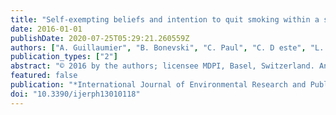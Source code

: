 ```yaml
---
title: "Self-exempting beliefs and intention to quit smoking within a socially disadvantaged Australian sample of smokers"
date: 2016-01-01
publishDate: 2020-07-25T05:29:21.260559Z
authors: ["A. Guillaumier", "B. Bonevski", "C. Paul", "C. D este", "L. Twyman", "K. Palazzi", "C. Oldmeadow"]
publication_types: ["2"]
abstract: "© 2016 by the authors; licensee MDPI, Basel, Switzerland. An investigation of beliefs used to rationalise smoking will have important implications for the content of anti-smoking programs targeted at socioeconomically disadvantaged groups, who show the lowest rates of cessation in the population. This study aimed to assess the types of self-exempting beliefs reported by a sample of socioeconomically disadvantaged smokers, and identify associations between these beliefs and other smoking-related factors with quit intentions. A cross-sectional survey was conducted from March–December 2012 with smokers seeking welfare assistance in New South Wales (NSW), Australia (n = 354; response rate 79%). Responses to a 16-item self-exempting beliefs scale and intention to quit, smoker identity, and enjoyment of smoking were assessed. Most participants earned textless AUD$400/week (70%), and had not completed secondary schooling (64%). All “jungle” beliefs (normalising the dangers of smoking due to ubiquity of risk) and selected “skeptic” beliefs were endorsed by 25%–47% of the sample, indicating these smokers may not fully understand the extensive risks associated with smoking. Smokers w ith limited quit intentions held significantly stronger self-exempting beliefs than those contemplating or preparing to quit (all p textless 0.01). After adjusting for smoking-related variables only “skeptic” beliefs were significantly associated with intention to quit (p = 0.02). Some of these beliefs are incorrect and could be addressed in anti-smoking campaigns."
featured: false
publication: "*International Journal of Environmental Research and Public Health*"
doi: "10.3390/ijerph13010118"
---
```


